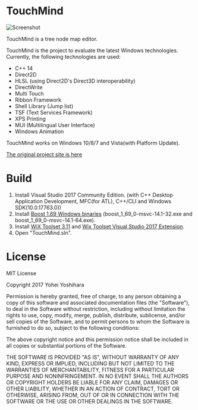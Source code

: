 TouchMind
=========
![Screenshot](/screenshots/screenshot_small1.png?raw=true "screenshot")

TouchMind is a tree node map editor.

TouchMind is the project to evaluate the latest Windows technologies. Currently, the following technologies are used:

- C++ 14
- Direct2D
- HLSL (using Direct2D's Direct3D interoperability)
- DirectWrite
- Multi Touch
- Ribbon Framework
- Shell Library (Jump list)
- TSF (Text Services Framework)
- XPS Printing
- MUI (Multilingual User Interface)
- Windows Animation

TouchMind works on Windows 10/8/7 and Vista(with Platform Update).

[The original project site is here](http://touchmind.codeplex.com)

# Build

1. Install Visual Studio 2017 Community Edition. (with C++ Desktop Application Development, MFC(for ATL), C++/CLI and Windows SDK(10.0.17763.0))
2. Install [Boost 1.69 Windows binaries](https://sourceforge.net/projects/boost/files/boost-binaries/1.69.0/)
   (boost_1_69_0-msvc-14.1-32.exe and boost_1_69_0-msvc-14.1-64.exe).
3. Install [WiX Toolset 3.11](http://wixtoolset.org/) and [Wix Toolset Visual Studio 2017 Extension](https://marketplace.visualstudio.com/items?itemName=RobMensching.WixToolsetVisualStudio2017Extension).
4. Open "TouchMind.sln".

# License

MIT License

Copyright 2017 Yohei Yoshihara

Permission is hereby granted, free of charge, to any person obtaining a copy of this software and associated documentation files (the "Software"), to deal in the Software without restriction, including without limitation the rights to use, copy, modify, merge, publish, distribute, sublicense, and/or sell copies of the Software, and to permit persons to whom the Software is furnished to do so, subject to the following conditions:

The above copyright notice and this permission notice shall be included in all copies or substantial portions of the Software.

THE SOFTWARE IS PROVIDED "AS IS", WITHOUT WARRANTY OF ANY KIND, EXPRESS OR IMPLIED, INCLUDING BUT NOT LIMITED TO THE WARRANTIES OF MERCHANTABILITY, FITNESS FOR A PARTICULAR PURPOSE AND NONINFRINGEMENT. IN NO EVENT SHALL THE AUTHORS OR COPYRIGHT HOLDERS BE LIABLE FOR ANY CLAIM, DAMAGES OR OTHER LIABILITY, WHETHER IN AN ACTION OF CONTRACT, TORT OR OTHERWISE, ARISING FROM, OUT OF OR IN CONNECTION WITH THE SOFTWARE OR THE USE OR OTHER DEALINGS IN THE SOFTWARE.
